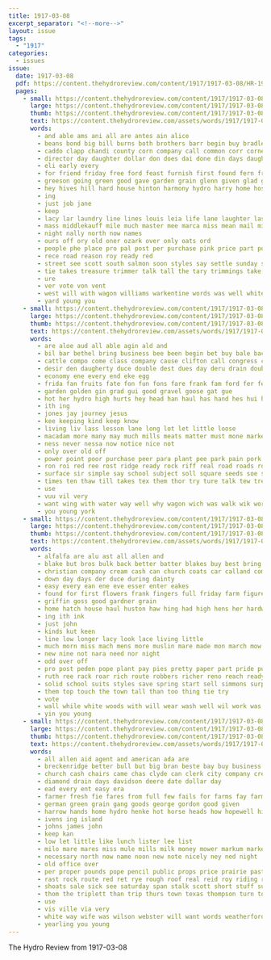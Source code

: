 ```yaml
---
title: 1917-03-08
excerpt_separator: "<!--more-->"
layout: issue
tags:
  - "1917"
categories:
  - issues
issue:
  date: 1917-03-08
  pdf: https://content.thehydroreview.com/content/1917/1917-03-08/HR-1917-03-08.pdf
  pages:
    - small: https://content.thehydroreview.com/content/1917/1917-03-08/small/HR-1917-03-08-01.jpg
      large: https://content.thehydroreview.com/content/1917/1917-03-08/large/HR-1917-03-08-01.jpg
      thumb: https://content.thehydroreview.com/content/1917/1917-03-08/thumbnails/HR-1917-03-08-01.jpg
      text: https://content.thehydroreview.com/assets/words/1917/1917-03-08/HR-1917-03-08-01.txt
      words:
        - and able ams ani all are antes ain alice
        - beans bond big bill burns both brothers barr begin buy bradley business breed bunch but bring bars beg bulk bandy brought bette bot
        - caddo clapp chandi county corn company call common corr corner cost coffee case count cash can
        - director day daughter dollar don does dai done din days daughtery die
        - eli early every
        - for friend friday free ford feast furnish first found fern from fran farm fare fay
        - greeson going green good gave garden grain glenn given glad getting goods
        - hey hives hill hard house hinton harmony hydro harry home hosey hout hot held hae her henry had
        - ing
        - just job jane
        - keep
        - lacy lar laundry line lines louis leia life lane laughter last law lead live lent
        - mass middlekauff mile much master mee marca miss mean mail million main must mere male most morgan men march mak may more mer
        - night nally north now names
        - ours off ory old oner ozark over only oats ord
        - people phe place pro pal post per purchase pink price part pound punch payment pounds powder pay phy por pea pork peaches pair
        - rece road reason roy ready red
        - street see scott south salmon soon styles say settle sunday saturday start seats stock shoe sale sith show special selling saw spring
        - tie takes treasure trimmer talk tall the tary trimmings take talent tho then trail ted town
        - ure
        - ver vote von vent
        - west will with wagon williams warkentine words was well white week world ward war wage wide wind
        - yard young you
    - small: https://content.thehydroreview.com/content/1917/1917-03-08/small/HR-1917-03-08-02.jpg
      large: https://content.thehydroreview.com/content/1917/1917-03-08/large/HR-1917-03-08-02.jpg
      thumb: https://content.thehydroreview.com/content/1917/1917-03-08/thumbnails/HR-1917-03-08-02.jpg
      text: https://content.thehydroreview.com/assets/words/1917/1917-03-08/HR-1917-03-08-02.txt
      words:
        - are aloe aud all able agin ald and
        - bil bar bethel bring business bee been begin bet buy bale back bottles bulk big bear brought bros bars bill but best
        - cattle compo come class company cause clifton call congress cant can cost car
        - desir den daugherty duce double dest dues day deru drain doubt dry
        - economy ene every end eke egg
        - frida fan fruits fate fon fun fons fare frank fam ford fer fest farm from for finn
        - garden golden gin grad gui good gravel goose gat gue
        - hot her hydro high hurts hey head han haul has hand hes hui honor hay homer held
        - ith ing
        - jones jay journey jesus
        - kee keeping kind keep know
        - living liv lass lesson lane long lot let little loose
        - macadam more many may much mills meats matter must mone market mangelsdorf
        - ness never nessa now notice nice not
        - only over old off
        - power point poor purchase peer para plant pee park pain pork perfect
        - ron roi red ree rost ridge ready rock riff real road roads rois
        - surface sir simple say school subject soll square seeds soe sexe sale sanders states sal sales stratton surprise store settle supply sunday summers sand sell seen smooth schoo single sid sap six sup spencer see signa
        - times ten thaw till takes tex them thor try ture talk tew trees thralls then the
        - use
        - vuu vil very
        - want wing with water way well why wagon wich was walk wik work weak wolf worn will woods win
        - you young york
    - small: https://content.thehydroreview.com/content/1917/1917-03-08/small/HR-1917-03-08-03.jpg
      large: https://content.thehydroreview.com/content/1917/1917-03-08/large/HR-1917-03-08-03.jpg
      thumb: https://content.thehydroreview.com/content/1917/1917-03-08/thumbnails/HR-1917-03-08-03.jpg
      text: https://content.thehydroreview.com/assets/words/1917/1917-03-08/HR-1917-03-08-03.txt
      words:
        - alfalfa are alu ast all allen and
        - blake but bros bulk back better batter blakes buy best bring bills big bandy brothers bread
        - christian company cream cash can church coats car calland come cost clapp churches corn
        - down day days der duce during dainty
        - easy every ean ene eve esser enter eakes
        - found for first flowers frank fingers full friday farm figures famous fairly front few
        - griffin goss good gardner grain
        - home hatch house haul huston haw hing had high hens her hardware higgs hour head hou hydro hafer
        - ing ith ink
        - just john
        - kinds kut keen
        - line low longer lacy look lace living little
        - much morn miss mach mens more muslin mare made mon march mow mere marx mary many meas music
        - new nine not nara need nor night
        - odd over off
        - pro post peden pope plant pay pies pretty paper part pride purse
        - ruth ree rack roar rich route robbers richer reno reach ready
        - solid school suits styles save spring start sell simmons surprise short six store stove star sales set saturday show skill seeds shaw see sand saving shaffner style study staal sway sum share scott special silks
        - them top touch the town tall than too thing tie try
        - vote
        - wall while white woods with will wear wash well wil work was wells world wheat willian
        - yin you young
    - small: https://content.thehydroreview.com/content/1917/1917-03-08/small/HR-1917-03-08-04.jpg
      large: https://content.thehydroreview.com/content/1917/1917-03-08/large/HR-1917-03-08-04.jpg
      thumb: https://content.thehydroreview.com/content/1917/1917-03-08/thumbnails/HR-1917-03-08-04.jpg
      text: https://content.thehydroreview.com/assets/words/1917/1917-03-08/HR-1917-03-08-04.txt
      words:
        - all allen aid agent and american ada are
        - breckenridge better bull but big bran beste bay buy business bradley brood burdick bai best bank bond binder back been blue
        - church cash chairs came chas clyde can clerk city company credit cannon carver corn cattle cutter cece case cross car
        - diamond drain days davidson deere date dollar day
        - ead every ent easy era
        - farmer fresh fie fares from full few fails for farms fay farm frida fos furnish flow
        - german green grain gang goods george gordon good given
        - harrow hands home hydro henke hot horse heads how hopewell high hom harness handle him hay head hurry hatfield house has her
        - ivens ing island
        - johns james john
        - keep kan
        - low let little like lunch lister lee list
        - milo mare mares miss mule mills milk money mower markum market monday march many mean maize mules miller more miles
        - necessary north now name noon new note nicely ney ned night
        - old office over
        - per proper pounds pope pencil public props price prairie past powers
        - rast rock route red ret rye rough roof real reid roy riding road reg round roads
        - shoats sale sick see saturday span stalk scott short stuff surgeon seifert shelton sell soon south shorty set sack sire sow standard ster smith steers supply small service shorts school show stock
        - thom the triplett than trip thurs town texas thompson turn ton them
        - use
        - vis ville via very
        - white way wife was wilson webster will want words weatherford went wee weeks wider well work with
        - yearling you young
---
```


The Hydro Review from 1917-03-08

<!--more-->


